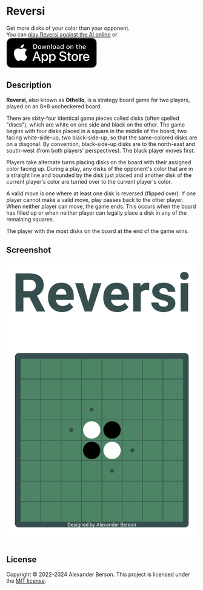 # Reversi

Get more disks of your color than your opponent.<br> 
You can [play Reversi against the AI online](https://alex-berson.github.io/reversi/) or <br>
[<img src="images/Download_on_the_App_Store_Badge_US-UK_RGB_blk_092917.svg">](https://apps.apple.com/us/app/reversi/id1604531367)

## Description

**Reversi**, also known as **Othello**, is a strategy board game for two players, played on an 8×8 uncheckered board.

There are sixty-four identical game pieces called disks (often spelled "discs"), which are white on one side and black on the other. The game begins with four disks placed in a square in the middle of the board, two facing white-side-up, two black-side-up, so that the same-colored disks are on a diagonal. By convention, black-side-up disks are to the north-east and south-west (from both players' perspectives). The black player moves first.

Players take alternate turns placing disks on the board with their assigned color facing up. During a play, any disks of the opponent's color that are in a straight line and bounded by the disk just placed and another disk of the current player's color are turned over to the current player's color.

A valid move is one where at least one disk is reversed (flipped over). If one player cannot make a valid move, play passes back to the other player. When neither player can move, the game ends. This occurs when the board has filled up or when neither player can legally place a disk in any of the remaining squares.

The player with the most disks on the board at the end of the game wins.

## Screenshot

<p align="center">
  <img src="images/screenshot.png" alt="Screenshot">
</p>

## License

Copyright &copy; 2022-2024 Alexander Berson. This project is licensed under the [MIT license](LICENSE.txt "MIT License").